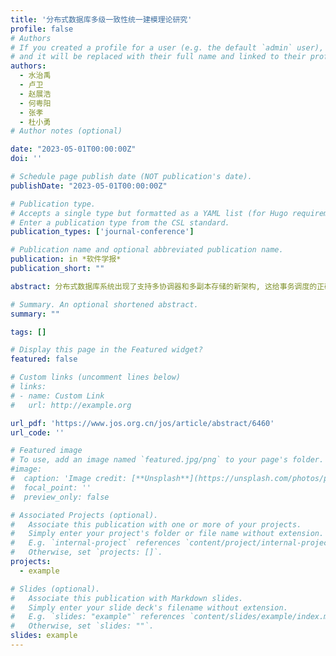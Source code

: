 ```yaml
---
title: '分布式数据库多级一致性统一建模理论研究'
profile: false
# Authors
# If you created a profile for a user (e.g. the default `admin` user), write the username (folder name) here
# and it will be replaced with their full name and linked to their profile.
authors:
  - 水治禹
  - 卢卫
  - 赵展浩
  - 何粤阳
  - 张孝
  - 杜小勇
# Author notes (optional)

date: "2023-05-01T00:00:00Z"
doi: ''

# Schedule page publish date (NOT publication's date).
publishDate: "2023-05-01T00:00:00Z"

# Publication type.
# Accepts a single type but formatted as a YAML list (for Hugo requirements).
# Enter a publication type from the CSL standard.
publication_types: ['journal-conference']

# Publication name and optional abbreviated publication name.
publication: in *软件学报*
publication_short: ""

abstract: 分布式数据库系统出现了支持多协调器和多副本存储的新架构, 这给事务调度的正确性带来了新的挑战, 包括缺少中心协调器带来的新数据异常以及多副本机制带来的读取数据一致性等问题. 基于事务隔离级别和分布式系统一致性协议的定义, 为多协调器多副本分布式数据库的事务多级一致性构建了一个混合依赖图模型. 该形式化模型为事务的正确调度提供具有鲁棒性的评价标准, 可以方便地对数据库事务调度情况进行动态或静态分析检验.

# Summary. An optional shortened abstract.
summary: ""

tags: []

# Display this page in the Featured widget?
featured: false

# Custom links (uncomment lines below)
# links:
# - name: Custom Link
#   url: http://example.org

url_pdf: 'https://www.jos.org.cn/jos/article/abstract/6460'
url_code: ''

# Featured image
# To use, add an image named `featured.jpg/png` to your page's folder.
#image:
#  caption: 'Image credit: [**Unsplash**](https://unsplash.com/photos/pLCdAaMFLTE)'
#  focal_point: ''
#  preview_only: false

# Associated Projects (optional).
#   Associate this publication with one or more of your projects.
#   Simply enter your project's folder or file name without extension.
#   E.g. `internal-project` references `content/project/internal-project/index.md`.
#   Otherwise, set `projects: []`.
projects:
  - example

# Slides (optional).
#   Associate this publication with Markdown slides.
#   Simply enter your slide deck's filename without extension.
#   E.g. `slides: "example"` references `content/slides/example/index.md`.
#   Otherwise, set `slides: ""`.
slides: example
---
```

